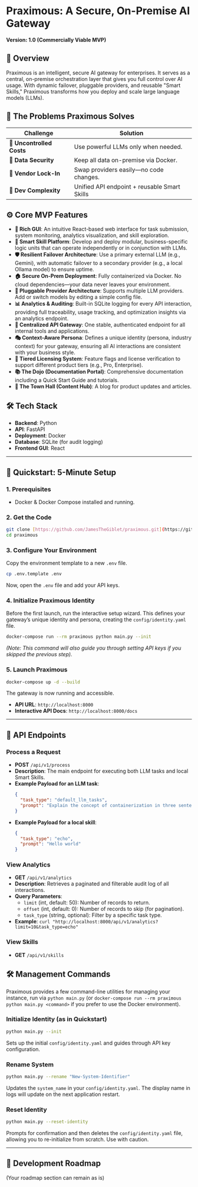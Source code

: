 # Praximous: A Secure, On-Premise AI Gateway

**Version: 1.0 (Commercially Viable MVP)**

## 🧠 Overview

Praximous is an intelligent, secure AI gateway for enterprises. It serves as a central, on-premise orchestration layer that gives you full control over AI usage. With dynamic failover, pluggable providers, and reusable "Smart Skills," Praximous transforms how you deploy and scale large language models (LLMs).

## 🚨 The Problems Praximous Solves

| Challenge              | Solution                                  |
| ---------------------- | ----------------------------------------- |
| 💸 **Uncontrolled Costs** | Use powerful LLMs only when needed.        |
| 🔐 **Data Security** | Keep all data on-premise via Docker.        |
| 🧱 **Vendor Lock-In** | Swap providers easily—no code changes.      |
| 🧩 **Dev Complexity** | Unified API endpoint + reusable Smart Skills|

## ⚙️ Core MVP Features

- **🎨 Rich GUI**: An intuitive React-based web interface for task submission, system monitoring, analytics visualization, and skill exploration.
- **🧠 Smart Skill Platform**: Develop and deploy modular, business-specific logic units that can operate independently or in conjunction with LLMs.
- **🛡️ Resilient Failover Architecture**: Use a primary external LLM (e.g., Gemini), with automatic failover to a secondary provider (e.g., a local Ollama model) to ensure uptime.
- **🏠 Secure On-Prem Deployment**: Fully containerized via Docker. No cloud dependencies—your data never leaves your environment.
- **🔌 Pluggable Provider Architecture**: Supports multiple LLM providers. Add or switch models by editing a simple config file.
- **📊 Analytics & Auditing**: Built-in SQLite logging for every API interaction, providing full traceability, usage tracking, and optimization insights via an analytics endpoint.
- **🧵 Centralized API Gateway**: One stable, authenticated endpoint for all internal tools and applications.
- **🎭 Context-Aware Persona**: Defines a unique identity (persona, industry context) for your gateway, ensuring all AI interactions are consistent with your business style.
- **📜 Tiered Licensing System**: Feature flags and license verification to support different product tiers (e.g., Pro, Enterprise).
- **📚 The Dojo (Documentation Portal)**: Comprehensive documentation including a Quick Start Guide and tutorials.
- **📰 The Town Hall (Content Hub)**: A blog for product updates and articles.

## 🛠️ Tech Stack

- **Backend**: Python
- **API**: FastAPI
- **Deployment**: Docker
- **Database**: SQLite (for audit logging)
- **Frontend GUI**: React

---

## 🚀 Quickstart: 5-Minute Setup

### 1. Prerequisites

- Docker & Docker Compose installed and running.

### 2. Get the Code

```bash
git clone [https://github.com/JamesTheGiblet/praximous.git](https://github.com/JamesTheGiblet/praximous.git)
cd praximous
```

### 3. Configure Your Environment

Copy the environment template to a new `.env` file.

```bash
cp .env.template .env
```
Now, open the `.env` file and add your API keys.

### 4. Initialize Praximous Identity

Before the first launch, run the interactive setup wizard. This defines your gateway’s unique identity and persona, creating the `config/identity.yaml` file.

```bash
docker-compose run --rm praximous python main.py --init
```
*(Note: This command will also guide you through setting API keys if you skipped the previous step).*

### 5. Launch Praximous

```bash
docker-compose up -d --build
```

The gateway is now running and accessible.
- **API URL**: `http://localhost:8000`
- **Interactive API Docs**: `http://localhost:8000/docs`

---

## 📡 API Endpoints

### Process a Request
- **POST** `/api/v1/process`
- **Description**: The main endpoint for executing both LLM tasks and local Smart Skills.
- **Example Payload for an LLM task**:
  ```json
  {
    "task_type": "default_llm_tasks",
    "prompt": "Explain the concept of containerization in three sentences."
  }
  ```
- **Example Payload for a local skill**:
  ```json
  {
    "task_type": "echo",
    "prompt": "Hello world"
  }
  ```

### View Analytics
- **GET** `/api/v1/analytics`
- **Description**: Retrieves a paginated and filterable audit log of all interactions.
- **Query Parameters**:
    - `limit` (int, default: 50): Number of records to return.
    - `offset` (int, default: 0): Number of records to skip (for pagination).
    - `task_type` (string, optional): Filter by a specific task type.
- **Example**: `curl "http://localhost:8000/api/v1/analytics?limit=10&task_type=echo"`

### View Skills
- **GET** `/api/v1/skills`

## 🛠️ Management Commands

Praximous provides a few command-line utilities for managing your instance, run via `python main.py` (or `docker-compose run --rm praximous python main.py <command>` if you prefer to use the Docker environment).

### Initialize Identity (as in Quickstart)
```bash
python main.py --init
```
Sets up the initial `config/identity.yaml` and guides through API key configuration.

### Rename System
```bash
python main.py --rename "New-System-Identifier"
```
Updates the `system_name` in your `config/identity.yaml`. The display name in logs will update on the next application restart.

### Reset Identity
```bash
python main.py --reset-identity
```
Prompts for confirmation and then deletes the `config/identity.yaml` file, allowing you to re-initialize from scratch. Use with caution.

---
## 🧭 Development Roadmap
(Your roadmap section can remain as is)

```
